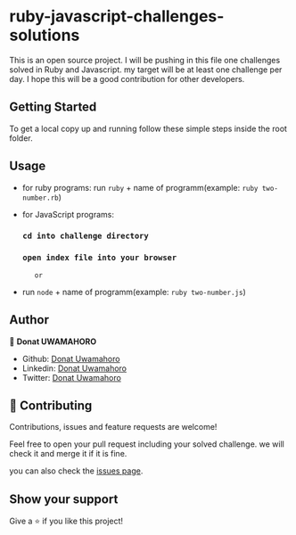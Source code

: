 # ruby-javascript-challenges-solutions

This is an open source project. I will be pushing in this file one challenges solved in Ruby and Javascript. my target will be at least one challenge per day. I hope this will be a good contribution for other developers.

## Getting Started

To get a local copy up and running follow these simple steps inside the root folder.

## Usage

- for ruby programs: run `ruby` + name of programm(example: `ruby two-number.rb`)
- for JavaScript programs:

  ### `cd into challenge directory`

  ### `open index file into your browser`

         or
- run `node` + name of programm(example: `ruby two-number.js`)

## Author

👤 **Donat UWAMAHORO**

- Github: [Donat Uwamahoro](https://github.com/uwadonat)
- Linkedin: [Donat Uwamahoro](https://www.linkedin.com/in/uwadonat)
- Twitter: [Donat Uwamahoro](https://twitter.com/uwahoroDonat)

## 🤝 Contributing

Contributions, issues and feature requests are welcome!

Feel free to open your pull request including your solved challenge. we will check it and merge it if it is fine.

you can also check the [issues page](https://github.com/uwadonat/ruby-javascript-challenges-solutions/issues/1).

## Show your support

Give a ⭐️ if you like this project!
